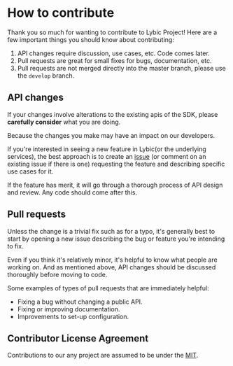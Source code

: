 # How to contribute

Thank you so much for wanting to contribute to Lybic Project! Here are a few important things you should know about contributing:

1. API changes require discussion, use cases, etc. Code comes later.
2. Pull requests are great for small fixes for bugs, documentation, etc.
3. Pull requests are not merged directly into the master branch, please use the `develop` branch.

## API changes

If your changes involve alterations to the existing apis of the SDK, please **carefully consider** what you are doing.

Because the changes you make may have an impact on our developers.

If you're interested in seeing a new feature in Lybic(or the underlying services), the best approach is to create an [issue](https://github.com/lybic/lybic-sdk-go/issues) (or comment on an existing issue if there is one) requesting the feature and describing specific use cases for it.

If the feature has merit, it will go through a thorough process of API design and review. Any code should come after this.

## Pull requests

Unless the change is a trivial fix such as for a typo, it's generally best to start by opening a new issue describing the bug or feature you're intending to fix. 

Even if you think it's relatively minor, it's helpful to know what people are working on. And as mentioned above, API changes should be discussed thoroughly before moving to code.

Some examples of types of pull requests that are immediately helpful:

- Fixing a bug without changing a public API.
- Fixing or improving documentation.
- Improvements to set-up configuration.

## Contributor License Agreement

Contributions to our any project are assumed to be under the [MIT](https://github.com/lybic/lybic-sdk-go/blob/main/LICENSE).
